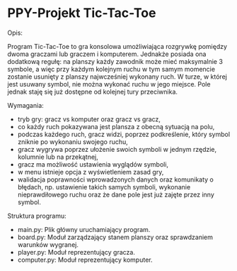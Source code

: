 # PPY-Projekt Tic-Tac-Toe
Opis:

Program Tic-Tac-Toe to gra konsolowa umożliwiająca rozgrywkę pomiędzy dwoma graczami lub graczem i komputerem. Jednakże posiada ona dodatkową regułę: na planszy każdy zawodnik może mieć maksymalnie 3 symbole, a więc przy każdym kolejnym ruchu w tym samym momencie zostanie usunięty z planszy najwcześniej wykonany ruch. W turze, w której jest usuwany symbol, nie można wykonać ruchu w jego miejsce. Pole jednak staję się już dostępne od kolejnej tury przeciwnika.

Wymagania:

- tryb gry: gracz vs komputer oraz gracz vs gracz,
- co każdy ruch pokazywana jest plansza z obecną sytuacją na polu,
- podczas każdego ruch, gracz widzi, poprzez podkreślenie, który symbol zniknie po wykonaniu swojego ruchu,
- gracz wygrywa poprzez ułożenie swoich symboli w jednym rzędzie, kolumnie lub na przekątnej,
- gracz ma możliwość ustawienia wyglądów symboli,
- w menu istnieje opcja z wyświetleniem zasad gry,
- walidacja poprawności wprowadzonych danych oraz komunikaty o błędach, np. ustawienie takich samych symboli, wykonanie nieprawdiłowego ruchu oraz że dane pole jest już zajęte przez inny symbol.

Struktura programu:

- main.py: Plik główny uruchamiający program.
- board.py: Moduł zarządzający stanem planszy oraz sprawdzaniem warunków wygranej.
- player.py: Moduł reprezentujący gracza.
- computer.py: Moduł reprezentujący komputer.
